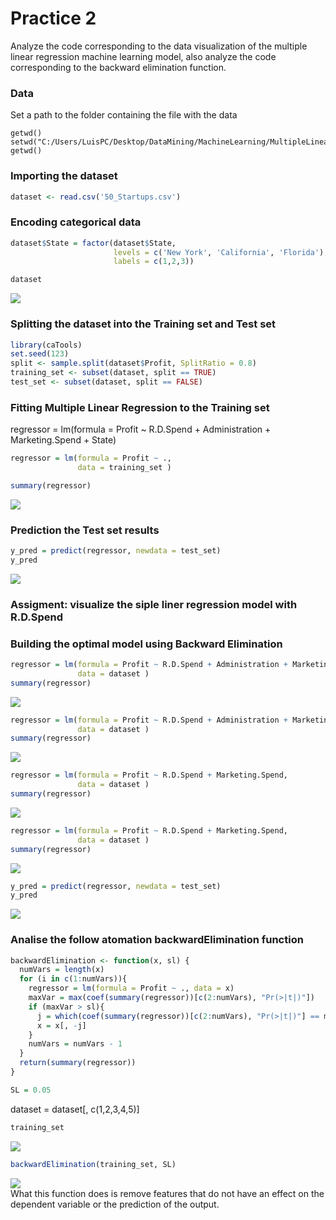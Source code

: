 # Practice 2
Analyze the code corresponding to the data visualization of the multiple linear regression machine learning model, also analyze the code corresponding to the backward elimination function.

### Data
Set a path to the folder containing the file with the data
```
getwd()
setwd("C:/Users/LuisPC/Desktop/DataMining/MachineLearning/MultipleLinearRegression")
getwd()
```

### Importing the dataset
```R
dataset <- read.csv('50_Startups.csv')
```

### Encoding categorical data 
```R
dataset$State = factor(dataset$State,
                       levels = c('New York', 'California', 'Florida'),
                       labels = c(1,2,3))

dataset
```
![](https://github.com/Luis-Alonso18/Data_Mining/blob/Unit_3/practices/practice_2_Unit_3/pic1.jpg)

### Splitting the dataset into the Training set and Test set
```R
library(caTools)
set.seed(123)
split <- sample.split(dataset$Profit, SplitRatio = 0.8)
training_set <- subset(dataset, split == TRUE)
test_set <- subset(dataset, split == FALSE)
```

### Fitting Multiple Linear Regression to the Training set
regressor = lm(formula = Profit ~ R.D.Spend + Administration + Marketing.Spend + State)
```R
regressor = lm(formula = Profit ~ .,
               data = training_set )

summary(regressor)
```
![](https://github.com/Luis-Alonso18/Data_Mining/blob/Unit_3/practices/practice_2_Unit_3/pic2.jpg)

### Prediction the Test set results
```R
y_pred = predict(regressor, newdata = test_set)
y_pred
```
![](https://github.com/Luis-Alonso18/Data_Mining/blob/Unit_3/practices/practice_2_Unit_3/pic3.jpg)

### Assigment: visualize the siple liner regression model with R.D.Spend 
### Building the optimal model using Backward Elimination
```R
regressor = lm(formula = Profit ~ R.D.Spend + Administration + Marketing.Spend + State,
               data = dataset )
summary(regressor)
```
![](https://github.com/Luis-Alonso18/Data_Mining/blob/Unit_3/practices/practice_2_Unit_3/pic4.jpg)
```R
regressor = lm(formula = Profit ~ R.D.Spend + Administration + Marketing.Spend,
               data = dataset )
summary(regressor)
```
![](https://github.com/Luis-Alonso18/Data_Mining/blob/Unit_3/practices/practice_2_Unit_3/pic5.jpg)
```R
regressor = lm(formula = Profit ~ R.D.Spend + Marketing.Spend,
               data = dataset )
summary(regressor)
```
![](https://github.com/Luis-Alonso18/Data_Mining/blob/Unit_3/practices/practice_2_Unit_3/pic6.jpg)
```R
regressor = lm(formula = Profit ~ R.D.Spend + Marketing.Spend,
               data = dataset )
summary(regressor)
```
![](https://github.com/Luis-Alonso18/Data_Mining/blob/Unit_3/practices/practice_2_Unit_3/pic7.jpg)
```R
y_pred = predict(regressor, newdata = test_set)
y_pred
```
![](https://github.com/Luis-Alonso18/Data_Mining/blob/Unit_3/practices/practice_2_Unit_3/pic8.jpg)


### Analise the follow atomation backwardElimination function 
```R
backwardElimination <- function(x, sl) {
  numVars = length(x)
  for (i in c(1:numVars)){
    regressor = lm(formula = Profit ~ ., data = x)
    maxVar = max(coef(summary(regressor))[c(2:numVars), "Pr(>|t|)"])
    if (maxVar > sl){
      j = which(coef(summary(regressor))[c(2:numVars), "Pr(>|t|)"] == maxVar)
      x = x[, -j]
    }
    numVars = numVars - 1
  }
  return(summary(regressor))
}

SL = 0.05
```

dataset = dataset[, c(1,2,3,4,5)]
```R
training_set
```
![](https://github.com/Luis-Alonso18/Data_Mining/blob/Unit_3/practices/practice_2_Unit_3/pic9.jpg)

```R
backwardElimination(training_set, SL)
```
![](https://github.com/Luis-Alonso18/Data_Mining/blob/Unit_3/practices/practice_2_Unit_3/pic10.jpg)  
What this function does is remove features that do not have an effect on the dependent variable or the prediction of the output.



